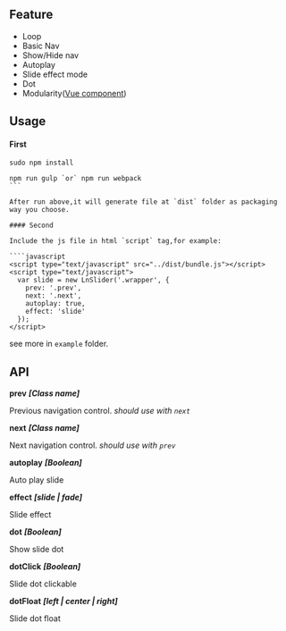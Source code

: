 ## Feature

-  Loop
-  Basic Nav
-  Show/Hide nav
-  Autoplay
-  Slide effect mode
-  Dot
-  Modularity([Vue component](https://github.com/hanaarena/lazyday/tree/dev/Code/LnSlider/vuejs-version))

## Usage

#### First

````
sudo npm install

npm run gulp `or` npm run webpack
```

After run above,it will generate file at `dist` folder as packaging way you choose.

#### Second

Include the js file in html `script` tag,for example:

````javascript
<script type="text/javascript" src="../dist/bundle.js"></script>
<script type="text/javascript">
  var slide = new LnSlider('.wrapper', { 
    prev: '.prev',
    next: '.next',
    autoplay: true,
    effect: 'slide'
  });
</script>
````

see more in `example` folder.

## API

**prev**  **_[Class name]_**

Previous navigation control. _should use with `next`_

**next**  **_[Class name]_**

Next navigation control. _should use with `prev`_

**autoplay**  **_[Boolean]_**

Auto play slide

**effect**  **_[slide | fade]_**

Slide effect

**dot**  **_[Boolean]_**

Show slide dot

**dotClick**  **_[Boolean]_**

Slide dot clickable

**dotFloat**  **_[left | center | right]_**

Slide dot float